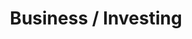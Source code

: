 ---
layout: layouts/taxonomy.njk
title: Business / Investing
description: Posts from category Business / Investing
pagination:
  data: readyPosts.category.business
  size: 10
permalink: "category/business{% if pagination.pageNumber > 0 %}/{{ pagination.pageNumber | plus: 1 }}{% endif %}/"
taxonomy: Category
---
